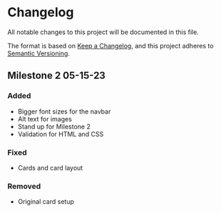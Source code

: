 # Changelog

All notable changes to this project will be documented in this file.

The format is based on [Keep a Changelog](https://keepachangelog.com/en/1.0.0/),
and this project adheres to [Semantic Versioning](https://semver.org/spec/v2.0.0.html).

## Milestone 2 05-15-23 

### Added

- Bigger font sizes for the navbar
- Alt text for images
- Stand up for Milestone 2
- Validation for HTML and CSS

### Fixed

- Cards and card layout

### Removed

- Original card setup